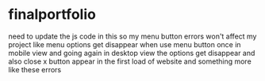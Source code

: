 # finalportfolio
need to update the js code in this so my menu button errors won't affect my project like menu options get disappear when use menu button once in mobile view and going again in desktop view the options get disappear and also close x button appear in the first load of website and something more like these errors
